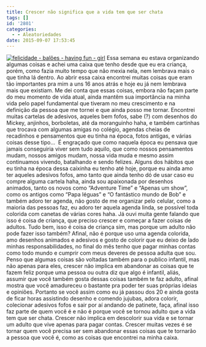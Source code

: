 ```yaml
---
title: Crescer não significa que a vida tem que ser chata
tags: []
id: '2801'
categories:
  - - Aleatoriedades
date: 2015-09-07 17:53:45
---
```


[![felicidade - balões - having fun - girl](http://natalia.blog.br/wp-content/uploads/2015/09/felicidade-baloes.jpg)](http://natalia.blog.br/wp-content/uploads/2015/09/felicidade-baloes.jpg) Essa semana eu estava organizando algumas coisas e achei uma caixa que tenho desde que eu era criança, porém, como fazia muito tempo que não mexia nela, nem lembrava mais o que tinha lá dentro. Ao abrir essa caixa encontrei muitas coisas que eram tão importantes pra mim a uns 16 anos atrás e hoje eu já nem lembrava mais que existiam. Me dei conta que essas coisas, embora não façam parte do meu momento de vida atual, ainda mantêm sua importância na minha vida pelo papel fundamental que tiveram no meu crescimento e na definição da pessoa que me tornei e que ainda posso me tornar. Encontrei muitas cartelas de adesivos, aqueles bem fofos, sabe (?) com desenhos do Mickey, anjinhos, borboletas, até da moranguinho haha, e também cartinhas que trocava com algumas amigas no colégio, agendas cheias de recadinhos e pensamentos que eu tinha na época, fotos antigas, e várias coisas desse tipo...  É engraçado que como naquela época eu pensava que jamais conseguiria viver sem tudo aquilo, que como nossos pensamentos mudam, nossos amigos mudam, nossa vida muda e mesmo assim continuamos vivendo, batalhando e sendo felizes. Alguns dos hábitos que eu tinha na época dessa caixinha eu tenho até hoje, porque eu ainda amo ter aqueles adesivos fofos, amo tanto que ainda tenho dó de usar caso eu compre alguma cartela haha, ainda sou apaixonada por desenhos animados, tanto os novos como “Adventure Time” e “Apenas um show”, como os antigos como “Papa léguas” e “O fantástico mundo de Bob” e também adoro ter agenda, não gosto de me organizar pelo celular, como a maioria das pessoas faz, eu adoro ter aquela agenda linda, se possível toda colorida com canetas de várias cores haha. Já ouvi muita gente falando que isso é coisa de criança, que preciso crescer e começar a fazer coisas de adultos. Tudo bem, isso é coisa de criança sim, mas porque um adulto não pode fazer isso também? Afinal, não é porque uso uma agenda colorida, amo desenhos animados e adesivos e gosto de colorir que eu deixo de lado minhas responsabilidades, no final do mês tenho que pagar minhas contas como todo mundo e cumprir com meus deveres de pessoa adulta que sou. Penso que algumas coisas são voltadas também para o publico infantil, mas não apenas para eles, crescer não implica em abandonar as coisas que te fazem feliz porque uma pessoa ou outra diz que algo é infantil, aliás, assumir que você também gosta dessas coisas também te faz adulto, afinal mostra que você amadureceu o bastante pra poder ter suas próprias ideias e opiniões. Portanto se você assim como eu já passou dos 20 e ainda gosta de ficar horas assistindo desenho e comendo jujubas, adora colorir, colecionar adesivos fofos e sair por aí andando de patinete, faça, afinal isso faz parte de quem você é e não é porque você se tornou adulto que a vida tem que ser chata. Crescer não implica em descolorir sua vida e se tornar um adulto que vive apenas para pagar contas. Crescer muitas vezes é se tornar quem você precisa ser sem abandonar essas coisas que te tornarão a pessoa que você é, como as coisas que encontrei na minha caixa.